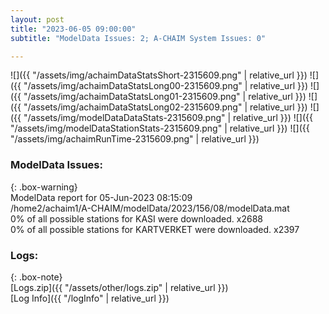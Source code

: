 ```yaml
---
layout: post
title: "2023-06-05 09:00:00"
subtitle: "ModelData Issues: 2; A-CHAIM System Issues: 0"

---
```


![]({{ "/assets/img/achaimDataStatsShort-2315609.png" | relative_url }})
![]({{ "/assets/img/achaimDataStatsLong00-2315609.png" | relative_url }})
![]({{ "/assets/img/achaimDataStatsLong01-2315609.png" | relative_url }})
![]({{ "/assets/img/achaimDataStatsLong02-2315609.png" | relative_url }})
![]({{ "/assets/img/modelDataDataStats-2315609.png" | relative_url }})
![]({{ "/assets/img/modelDataStationStats-2315609.png" | relative_url }})
![]({{ "/assets/img/achaimRunTime-2315609.png" | relative_url }})


### ModelData Issues:  
  
{: .box-warning}  
 ModelData report for 05-Jun-2023 08:15:09   
 /home2/achaim1/A-CHAIM/modelData/2023/156/08/modelData.mat   
 0% of all possible stations for KASI were downloaded. x2688   
 0% of all possible stations for KARTVERKET were downloaded. x2397   
  


### Logs:  
  
{: .box-note}  
[Logs.zip]({{ "/assets/other/logs.zip" | relative_url }})  
[Log Info]({{ "/logInfo" | relative_url }})  
